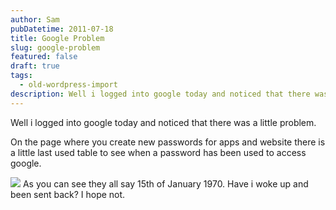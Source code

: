 ```yaml
---
author: Sam
pubDatetime: 2011-07-18
title: Google Problem
slug: google-problem
featured: false
draft: true
tags:
  - old-wordpress-import
description: Well i logged into google today and noticed that there was a little problem
---
```


Well i logged into google today and noticed that there was a little problem.

On the page where you create new passwords for apps and website there is a little last used table to see when a password has been used to access google.

![](https://blog.bonxy.net/wp-content/uploads/2011/07/google_problem.bmp)
As you can see they all say 15th of January 1970. Have i woke up and been sent back? I hope not.